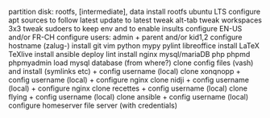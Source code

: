 partition disk: rootfs, [intermediate], data
install rootfs ubuntu LTS
configure apt sources to follow latest
update to latest
tweak alt-tab
tweak workspaces 3x3
tweak sudoers to keep env and to enable insults
configure EN-US and/or FR-CH
configure users: admin + parent and/or kid1,2
configure hostname (zalug-<host>)
install git vim python mypy pylint libreoffice
install LaTeX TeXlive
install ansible deploy lint
install nginx mysql/mariaDB php phpmd phpmyadmin
load mysql database (from where?)
clone config files (vash) and install (symlinks etc) + config username (local)
clone xonqnopp + config username (local) + configure nginx
clone nidji + config username (local) + configure nginx
clone recettes + config username (local)
clone flying + config username (local)
clone ansible + config username (local)
configure homeserver file server (with credentials)
